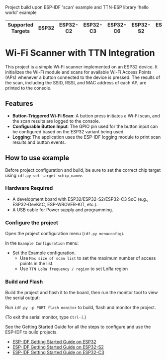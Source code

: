 Project build upon ESP-IDF 'scan' example and TTN-ESP library 'hello world' example

| Supported Targets | ESP32 | ESP32-C2 | ESP32-C3 | ESP32-C6 | ESP32-S2 | ESP32-S3 |
| ----------------- | ----- | -------- | -------- | -------- | -------- | -------- |

# Wi-Fi Scanner with TTN Integration
This project is a simple Wi-Fi scanner implemented on an ESP32 device. It initializes the Wi-Fi module and scans for available Wi-Fi Access Points (APs) whenever a button connected to the device is pressed. The results of the scan, including the SSID, RSSI, and MAC address of each AP, are printed to the console.

## Features
- **Button-Triggered Wi-Fi Scan**: A button press initiates a Wi-Fi scan, and the scan results are logged to the console.
- **Configurable Button Input**: The GPIO pin used for the button input can be configured based on the ESP32 variant being used.
- **Logging**: The application uses the ESP-IDF logging module to print scan results and button events.

## How to use example
Before project configuration and build, be sure to set the correct chip target using `idf.py set-target <chip_name>`.

### Hardware Required
* A development board with ESP32/ESP32-S2/ESP32-C3 SoC (e.g., ESP32-DevKitC, ESP-WROVER-KIT, etc.).
* A USB cable for Power supply and programming.

### Configure the project
Open the project configuration menu (`idf.py menuconfig`).

In the `Example Configuration` menu:

* Set the Example configuration.
    * Use `Max size of scan list` to set the maximum number of access points in the list.
    * Use `TTN LoRa frequency / region` to set LoRa region

### Build and Flash

Build the project and flash it to the board, then run the monitor tool to view the serial output:

Run `idf.py -p PORT flash monitor` to build, flash and monitor the project.

(To exit the serial monitor, type ``Ctrl-]``.)

See the Getting Started Guide for all the steps to configure and use the ESP-IDF to build projects.

* [ESP-IDF Getting Started Guide on ESP32](https://docs.espressif.com/projects/esp-idf/en/latest/esp32/get-started/index.html)
* [ESP-IDF Getting Started Guide on ESP32-S2](https://docs.espressif.com/projects/esp-idf/en/latest/esp32s2/get-started/index.html)
* [ESP-IDF Getting Started Guide on ESP32-C3](https://docs.espressif.com/projects/esp-idf/en/latest/esp32c3/get-started/index.html)